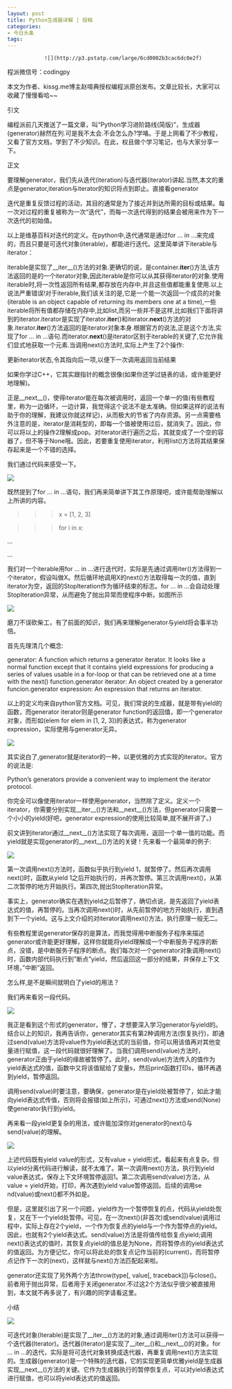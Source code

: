 ```yaml
---
layout: post
title: Python生成器详解 | 投稿
categories:
- 今日头条
tags:
---
```

				![](http://p3.pstatp.com/large/6cd0002b3cac6dc0e2f)

程派微信号：codingpy

本文为作者、kissg.me博主赵喧典授权编程派原创发布。文章比较长，大家可以收藏了慢慢看哈~~

引文

编程派前几天推送了一篇文章，叫“Python学习进阶路线(简版)”，生成器(generator)赫然在列.可是我不太会.不会怎么办?学咯。于是上网看了不少教程，又看了官方文档，学到了不少知识。在此，权且做个学习笔记，也与大家分享一下。

正文

要理解generator，我们先从迭代(iteration)与迭代器(iterator)讲起.当然,本文的重点是generator,iteration与iterator的知识将点到即止。直接看generator

迭代是重复反馈过程的活动，其目的通常是为了接近并到达所需的目标或结果。每一次对过程的重复被称为一次“迭代”，而每一次迭代得到的结果会被用来作为下一次迭代的初始值。

以上是维基百科对迭代的定义。在python中,迭代通常是通过for ... in ...来完成的，而且只要是可迭代对象(iterable)，都能进行迭代。这里简单讲下iterable与iterator：

iterable是实现了__iter__()方法的对象.更确切的说，是container.__iter__()方法,该方法返回的是的一个iterator对象,因此iterable是你可以从其获得iterator的对象.使用iterable时,将一次性返回所有结果,都存放在内存中,并且这些值都能重复使用.以上说法严重错误!对于iterable,我们该关注的是,它是一个能一次返回一个成员的对象(iterable is an object capable of returning its members one at a time),一些iterable将所有值都存储在内存中,比如list,而另一些并不是这样,比如我们下面将讲到的iterator.iterator是实现了iterator.__iter__()和iterator.__next__()方法的对象.iterator.__iter__()方法返回的是iterator对象本身.根据官方的说法,正是这个方法,实现了for ... in ...语句.而iterator.__next__()是iterator区别于iterable的关键了,它允许我们显式地获取一个元素.当调用next()方法时,实际上产生了2个操作:

更新iterator状态,令其指向后一项,以便下一次调用返回当前结果

如果你学过C++，它其实跟指针的概念很像(如果你还学过链表的话，或许能更好地理解)。

正是__next__()，使得iterator能在每次被调用时，返回一个单一的值(有些教程里，称为一边循环，一边计算，我觉得这个说法不是太准确。但如果这样的说法有助于你的理解，我建议你就这样记)，从而极大的节省了内存资源。另一点需要格外注意的是，iterator是消耗型的，即每一个值被使用过后，就消失了。因此，你可以将以上的操作2理解成pop。对iterator进行遍历之后，其就变成了一个空的容器了，但不等于None哦。因此，若要重复使用iterator，利用list()方法将其结果保存起来是一个不错的选择。

我们通过代码来感受一下。

![](http://p3.pstatp.com/large/6ce0002b5e8683bffe1)

既然提到了for ... in ...语句，我们再来简单讲下其工作原理吧，或许能帮助理解以上所讲的内容。

>>> x = [1, 2, 3]

>>> for i in x:

... 

...

我们对一个iterable用for ... in ...进行迭代时，实际是先通过调用iter()方法得到一个iterator，假设叫做X。然后循环地调用X的next()方法取得每一次的值，直到iterator为空，返回的StopIteration作为循环结束的标志。for ... in ...会自动处理StopIteration异常，从而避免了抛出异常而使程序中断。如图所示

![](http://p3.pstatp.com/large/6cd0002b3c9eb556e04)

磨刀不误砍柴工，有了前面的知识，我们再来理解generator与yield将会事半功倍。

首先先理清几个概念:

generator: A function which returns a generator iterator. It looks like a normal function except that it contains yield expressions for producing a series of values usable in a for-loop or that can be retrieved one at a time with the next() function.generator iterator: An object created by a generator funcion.generator expression: An expression that returns an iterator.

以上的定义均来自python官方文档。可见，我们常说的生成器，就是带有yield的函数，而generator iterator则是generator function的返回值，即一个generator对象，而形如(elem for elem in [1, 2, 3])的表达式，称为generator expression，实际使用与generator无异。

![](http://p3.pstatp.com/large/6cd0002b5bc57c6a236)

其实说白了,generator就是iterator的一种，以更优雅的方式实现的iterator。官方的说法是:

Python’s generators provide a convenient way to implement the iterator protocol.

你完全可以像使用iterator一样使用generator，当然除了定义。定义一个iterator，你需要分别实现__iter__()方法和__next__()方法，但generator只需要一个小小的yield(好吧，generator expression的使用比较简单,就不展开讲了。)

前文讲到iterator通过__next__()方法实现了每次调用，返回一个单一值的功能。而yield就是实现generator的__next__()方法的关键！先来看一个最简单的例子:

![](http://p9.pstatp.com/large/6ce0002b75161e9885d)

第一次调用next()方法时，函数似乎执行到yield 1，就暂停了。然后再次调用next()时，函数从yield 1之后开始执行的，并再次暂停。第三次调用next()，从第二次暂停的地方开始执行。第四次,抛出StopIteration异常。

事实上，generator确实在遇到yield之后暂停了，确切点说，是先返回了yield表达式的值，再暂停的。当再次调用next()时，从先前暂停的地方开始执行，直到遇到下一个yield。这与上文介绍的对iterator调用next()方法，执行原理一般无二。

有些教程里说generator保存的是算法，而我觉得用中断服务子程序来描述generator或许能更好理解，这样你就能将yield理解成一个中断服务子程序的断点，没错，是中断服务子程序的断点。我们每次对一个generator对象调用next()时，函数内部代码执行到”断点”yield，然后返回这一部分的结果，并保存上下文环境，”中断”返回。

怎么样,是不是瞬间就明白了yield的用法？

我们再来看另一段代码。

![](http://p3.pstatp.com/large/6ce0002b7932822a090)

我正是看到这个形式的generator，懵了，才想要深入学习generator与yield的。结合以上的知识，我再告诉你，generator其实有第2种调用方法(恢复执行)，即通过send(value)方法将value作为yield表达式的当前值，你可以用该值再对其他变量进行赋值，这一段代码就很好理解了。当我们调用send(value)方法时，generator正由于yield的缘故被暂停了。此时，send(value)方法传入的值作为yield表达式的值，函数中又将该值赋给了变量s，然后print函数打印s，循环再遇到yield，暂停返回。

调用send(value)时要注意，要确保，generator是在yield处被暂停了，如此才能向yield表达式传值，否则将会报错(如上所示)，可通过next()方法或send(None)使generator执行到yield。

再来看一段yield更复杂的用法，或许能加深你对generator的next()与send(value)的理解。

![](http://p3.pstatp.com/large/6ce0002b7b9f914f6c7)

上述代码既有yield value的形式，又有value = yield形式，看起来有点复杂。但以yield分离代码进行解读，就不太难了。第一次调用next()方法，执行到yield value表达式，保存上下文环境暂停返回1。第二次调用send(value)方法，从value = yield开始，打印，再次遇到yield value暂停返回。后续的调用se nd(value)或next()都不外如是。

但是，这里就引出了另一个问题，yield作为一个暂停恢复的点，代码从yield处恢复，又在下一个yield处暂停。可见，在一次next()(非首次)或send(value)调用过程中，实际上存在2个yield，一个作为恢复点的yield与一个作为暂停点的yield。因此，也就有2个yield表达式。send(value)方法是将值传给恢复点yield;调用next()表达式的值时，其恢复点yield的值总是为None，而将暂停点的yield表达式的值返回。为方便记忆，你可以将此处的恢复点记作当前的(current)，而将暂停点记作下一次的(next)，这样就与next()方法匹配起来啦。

generator还实现了另外两个方法throw(type[, value[, traceback]])与close()。前者用于抛出异常，后者用于关闭generator.不过这2个方法似乎很少被直接用到，本文就不再多说了，有兴趣的同学请看这里。

小结

![](http://p1.pstatp.com/large/6ce0002b53e7ebd4527)

可迭代对象(Iterable)是实现了__iter__()方法的对象,通过调用iter()方法可以获得一个迭代器(Iterator)。迭代器(Iterator)是实现了__iter__()和__next__()的对象。for ... in ...的迭代，实际是将可迭代对象转换成迭代器，再重复调用next()方法实现的。生成器(generator)是一个特殊的迭代器，它的实现更简单优雅yield是生成器实现__next__()方法的关键。它作为生成器执行的暂停恢复点，可以对yield表达式进行赋值，也可以将yield表达式的值返回。